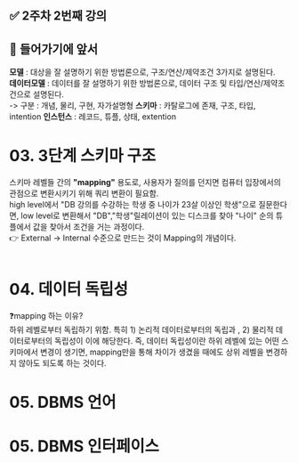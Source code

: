 ## ✅  2주차 2번째 강의


## 📌 들어가기에 앞서

  **모델** : 대상을 잘 설명하기 위한 방법론으로, 구조/연산/제약조건 3가지로 설명된다.<br>
  **데이터모델** : 데이터를 잘 설명하기 위한 방법론으로, 데이터 구조 및 타입/연산/제약조건으로 설명된다.<br>
  -> 구분 : 개념, 물리, 구현, 자가설명형
  **스키마** : 카탈로그에 존재, 구조, 타입, intention
  **인스턴스** : 레코드, 튜플, 상태, extention

# 03. 3단계 스키마 구조

스키마 레벨들 간의 **"mapping"** 용도로, 사용자가 질의를 던지면 컴퓨터 입장에서의 관점으로 변환시키기 위해 쿼리 변환이 필요함.<br>
high level에서 "DB 강의를 수강하는 학생 중 나이가 23살 이상인 학생"으로 질문한다면, low level로 변환해서 "DB","학생"릴레이션이 있는 디스크를 찾아
"나이" 순의 튜플에서 값을 찾아서 조건을 거는 과정이다.<br>
👉 External -> Internal 수준으로 만드는 것이 Mapping의 개념이다.
<br><br>

# 04. 데이터 독립성 

❓mapping 하는 이유?<br>
하위 레벨로부터 독립하기 위함. 특히 1) 논리적 데이터로부터의 독립과 , 2) 물리적 데이터로부터의 독립성이 이에 해당한다.
즉, 데이터 독립성이란 하위 레벨에 있는 어떤 스키마에서 변경이 생기면, mapping만을 통해 차이가 생겼을 때에도 상위 레벨을 변경하지 않아도 되도록 하는 것이다.

# 05. DBMS 언어
# 05. DBMS 인터페이스
